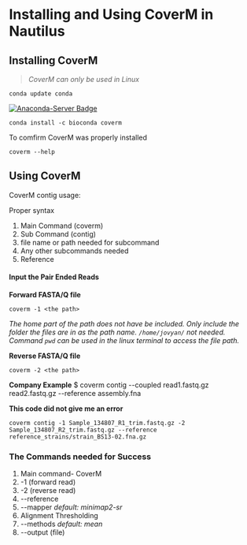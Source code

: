 # Installing and Using CoverM in Nautilus 

## Installing CoverM
>*CoverM can only be used in Linux*

```
conda update conda
```

[![Anaconda-Server Badge](https://anaconda.org/bioconda/coverm/badges/installer/conda.svg)](https://conda.anaconda.org/bioconda)

```
conda install -c bioconda coverm
```

To comfirm CoverM was properly installed
```
coverm --help
```

## Using CoverM

CoverM contig usage: 

Proper syntax

1. Main Command (coverm)
2. Sub Command (contig)
3. file name or path needed for subcommand
4. Any other subcommands needed
5. Reference

#### Input the Pair Ended Reads

**Forward FASTA/Q file**

  `coverm -1 <the path>`

  *The home part of the path does not have be included. Only include the folder the files are in as the path name. `/home/jovyan/` not needed. Command `pwd` can be used in the linux terminal to access the file path.*

**Reverse FASTA/Q file**

  `coverm -2 <the path>`

**Company Example**
  $ coverm contig --coupled read1.fastq.gz read2.fastq.gz --reference assembly.fna

**This code did not give me an error**
```
coverm contig -1 Sample_134807_R1_trim.fastq.gz -2 Sample_134807_R2_trim.fastq.gz --reference reference_strains/strain_BS13-02.fna.gz
```



### The Commands needed for Success

1. Main command- CoverM
2. -1 (forward read)
3. -2 (reverse read)
4. --reference 
5. --mapper *default: minimap2-sr*
6. Alignment Thresholding
7.  --methods *default: mean*
8.  --output (file)
